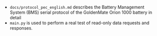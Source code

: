 - `docs/protocol_pec_english.md` describes the Battery Management System (BMS) serial protocol of the GoldenMate Orion 1000 battery in detail
- `main.py` is used to perform a real test of read-only data requests and responses.
